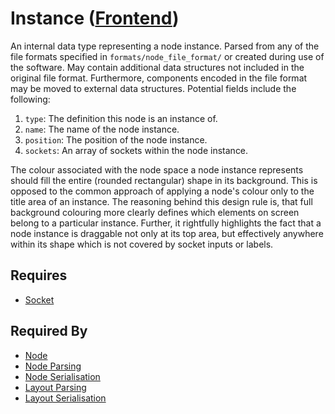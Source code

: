 # Instance ([Frontend](../../frontend.md))

An internal data type representing a node instance. Parsed from any of the file formats specified in `formats/node_file_format/` or created during use of the software. May contain additional data structures not included in the original file format. Furthermore, components encoded in the file format may be moved to external data structures. Potential fields include the following:

1. `type`: The definition this node is an instance of.
2. `name`: The name of the node instance.
3. `position`: The position of the node instance.
3. `sockets`: An array of sockets within the node instance.

The colour associated with the node space a node instance represents should fill the entire (rounded rectangular) shape in its background. This is opposed to the common approach of applying a node's colour only to the title area of an instance. The reasoning behind this design rule is, that full background colouring more clearly defines which elements on screen belong to a particular instance. Further, it rightfully highlights the fact that a node instance is draggable not only at its top area, but effectively anywhere within its shape which is not covered by socket inputs or labels.

## Requires

- [Socket](./socket.md)

## Required By

- [Node](./node.md)
- [Node Parsing](../../node_file_format/parsing.md)
- [Node Serialisation](../../node_file_format/serialisation.md)
- [Layout Parsing](../../layout_file_format/parsing.md)
- [Layout Serialisation](../../layout_file_format/serialisation.md)
